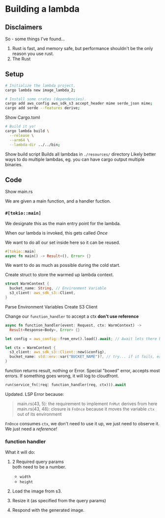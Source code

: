 # Building a lambda

## Disclaimers

So - some things I've found...

1. Rust is fast, and memory safe, but performance shouldn't be the only reason you use rust.
2. The Rust

## Setup

```sh
# Initialize the lambda project.
cargo lambda new image_lambda_2;

# Install some crates (dependencies).
cargo add aws_config aws_sdk_s3 accept_header mime serde_json mime;
cargo add serde --features derive;
```

Show Cargo.toml

```sh
# Build it yo!
cargo lambda build \
  --release \
  --arm64 \
  --lambda-dir ../../bin;
```

Show build script
Builds all lambdas in `./resources/` directory
Likely better ways to do multiple lambdas, eg. you can have cargo output multiple binaries.

## Code

Show main.rs

We are given a main function, and a handler fuction.

### `#[tokio::main]`

We designate this as the main entry point for the lambda.

When our lambda is invoked, this gets called _Once_

We want to do all our set inside here so it can be reused.

```rust
#[tokio::main]
async fn main() -> Result<(), Error> {}
```

We want to do as much as possible during the cold start.

Create struct to store the warmed up lambda context.

```rust
struct WarmContext {
  bucket_name: String, // Environment Variable
  s3_client: aws_sdk_s3::Client,
}
```

Parse Environment Variables
Create S3 Client

Change our `function_handler` to accept a ctx
**don't use reference**

```rust
async fn function_handler(event: Request, ctx: WarmContext) ->
  Result<Response<Body>, Error> {}
```

```rust initialize context
let config = aws_config::from_env().load().await; // Await lets there be a break point for tokio

let ctx = WarmContext {
  s3_client: aws_sdk_s3::Client::new(&config),
  bucket_name: std::env::var("BUCKET_NAME")?, // try... if it fails, early return.
}
```

function returns result, nothing or Error.
Special "boxed" error, accepts most errors.
If something goes wrong, it will log to cloudfront.

```rust update function_handler call
run(service_fn(|req| function_handler(req, ctx))).await
```

Updated.
LSP Error because:

> main.rs(43, 5): the requirement to implement `FnMut` derives from here \
> main.rs(43, 48): closure is `FnOnce` because it moves the variable `ctx` out of its environment

`FnOnce` consumes `ctx`, we don't need to use it up, we just need to observe it.
We just need a _reference!_

### function handler

What it will do:

1. 2 Required query params \
   both need to be a number.

   - `width`
   - `height`

2. Load the image from s3.

3. Resize it (as specified from the query params)

4. Respond with the generated image.
